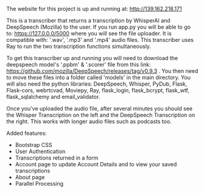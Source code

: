 The website for this project is up and running at: http://139.162.218.171

This is a transcriber that returns a transcription by WhisperAI and DeepSpeech (Mozilla) to the user. If you run app.py you will be able to go to: https://127.0.0.0/5000 where you will see the file uploader. It is compatible with: '.wav', '.mp3' and '.mp4' audio files. This transcriber uses Ray to run the two transcription functions simultaneously.

To get this transcriber up and running you will need to download the deepspeech model's '.ppbm' & '.scorer' file from this link: https://github.com/mozilla/DeepSpeech/releases/tag/v0.9.3 . You then need to move these files into a folder called 'models' in the main directory. You will also need the python libraries: DeepSpeech, Whisper, PyDub, Flask, Flask-cors, webrtcvad, Moviepy, Ray, flask_login, flask_bcrypt, flask_wtf, flask_sqlalchemy and email_validator.

Once you've uploaded the audio file, after several minutes you should see the Whisper Transcription on the left and the DeepSpeech Transcription on the right. This works with longer audio files such as podcasts too.

Added features:
 
 - Bootstrap CSS
 - User Authentication
 - Transcriptions returned in a form
 - Account page to update Account Details and to view your saved transcriptions
 - About page
 - Parallel Processing
 
